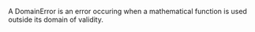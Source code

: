 A DomainError is an error occuring when a mathematical function is used outside its domain of validity.